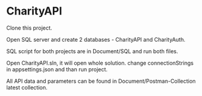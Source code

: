 # CharityAPI

Clone this project.

Open SQL server and create 2 databases - CharityAPI and CharityAuth.

SQL script for both projects are in Document/SQL and run both files.

Open CharityAPI.sln, it will open whole solution.
change connectionStrings in appsettings.json and than run project.

All API data and parameters can be found in Document/Postman-Collection latest collection.
